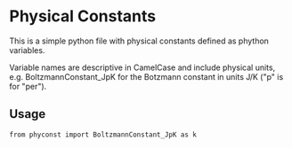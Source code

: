 # Physical Constants

This is a simple python file with physical constants defined as phython
variables.

Variable names are descriptive in CamelCase and include physical units, e.g.
	BoltzmannConstant_JpK
for the Botzmann constant in units J/K ("p" is for "per").

## Usage
	from phyconst import BoltzmannConstant_JpK as k
